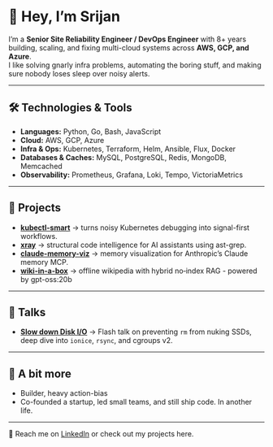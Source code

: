 # 👋 Hey, I’m Srijan

I’m a **Senior Site Reliability Engineer / DevOps Engineer** with 8+ years building, scaling, and fixing multi-cloud systems across **AWS, GCP, and Azure**.  
I like solving gnarly infra problems, automating the boring stuff, and making sure nobody loses sleep over noisy alerts.

---

## 🛠️ Technologies & Tools
- **Languages:** Python, Go, Bash, JavaScript
- **Cloud:** AWS, GCP, Azure
- **Infra & Ops:** Kubernetes, Terraform, Helm, Ansible, Flux, Docker 
- **Databases & Caches:** MySQL, PostgreSQL, Redis, MongoDB, Memcached
- **Observability:** Prometheus, Grafana, Loki, Tempo, VictoriaMetrics  

---

## 📌 Projects
- **[kubectl-smart](https://github.com/srijanshukla18/kubectl-smart)** → turns noisy Kubernetes debugging into signal-first workflows.  
- **[xray](https://github.com/srijanshukla18/xray)** → structural code intelligence for AI assistants using ast-grep.  
- **[claude-memory-viz](https://github.com/srijanshukla18/claude-memory-viz)** → memory visualization for Anthropic’s Claude memory MCP.
- **[wiki-in-a-box](https://github.com/srijanshukla18/wiki-in-a-box)** → offline wikipedia with hybrid no‑index RAG - powered by gpt-oss:20b


---

## 🎤 Talks
- **[Slow down Disk I/O](https://www.youtube.com/watch?v=y0gDoi63yRg)** → Flash talk on preventing `rm` from nuking SSDs, deep dive into `ionice`, `rsync`, and cgroups v2.  

---

## 🌱 A bit more
- Builder, heavy action-bias
- Co-founded a startup, led small teams, and still ship code. In another life.

---

💬 Reach me on [LinkedIn](https://www.linkedin.com/in/srijanshukla18) or check out my projects here.
